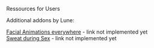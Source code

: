 
Ressources for Users

Additional addons by Lune:

[Facial Animations everywhere](link) - link not implemented yet \
[Sweat during Sex](link) - link not implemented yet


